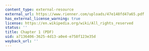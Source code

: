 ```yaml
---
content_type: external-resource
external_url: https://www.rienner.com/uploads/47e148fd47a65.pdf
has_external_license_warning: true
license: https://en.wikipedia.org/wiki/All_rights_reserved
status: ''
title: Chapter 1 (PDF)
uid: a7136406-3625-4d13-a0e4-e758f123e35d
wayback_url: ''
---
```

